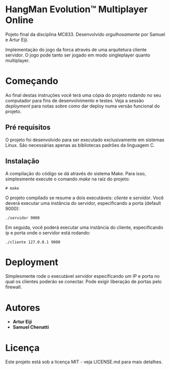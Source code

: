 # HangMan Evolution™ Multiplayer Online

Pojeto final da disciplina MC833. Desenvolvido _orgulhosamente_ por Samuel e Artur Eiji.

Implementação do jogo da forca através de uma arquitetura cliente servidor. O jogo pode tanto ser jogado em modo singleplayer quanto multiplayer.

# Começando

Ao final destas instruções você terá uma cópia do projeto rodando no seu computador para fins de desenvolvimento e testes. Veja a sessão _deployment_ para notas sobre como dar deploy numa versão funcional do projeto.

## Pré requisitos

O projeto foi desenvolvido para ser executado exclusivamente em sistemas Linux.
São necessárias apenas as bibliotecas padrões da linguagem C.

## Instalação

A compilação do código se dá através do sistema Make.
Para isso, simplesmente execute o comando _make_ na raíz do projeto:

```
# make
```

O projeto compilado se resume a dois executáveis: _cliente_ e _servidor_.
Você deverá executar uma instância do servidor, especificando a porta (default 9000):

```
./servidor 9000
```

Em seguida, você poderá executar uma instância do cliente, especificando ip e porta onde o servidor está rodando:

```
./cliente 127.0.0.1 9000
```

# Deployment

Simplesmente rode o executável _servidor_ especificando um IP e porta no qual os clientes poderão se conectar.
Pode exigir liberação de portas pelo firewall.


# Autores

 - **Artur Eiji**
 - **Samuel Chenatti**

# Licença

Este projeto está sob a licença MIT - veja LICENSE.md para mais detalhes.
